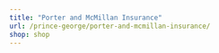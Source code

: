 ```yaml
---
title: "Porter and McMillan Insurance"
url: /prince-george/porter-and-mcmillan-insurance/
shop: shop
---
```

